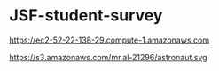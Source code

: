 # JSF-student-survey


https://ec2-52-22-138-29.compute-1.amazonaws.com

https://s3.amazonaws.com/mr.al-21296/astronaut.svg
